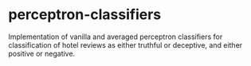 # perceptron-classifiers
Implementation of vanilla and averaged perceptron classifiers for classification of hotel reviews as either truthful or deceptive, and either positive or negative.
